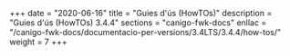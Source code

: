 +++
date        = "2020-06-16"
title       = "Guies d'ús (HowTOs)"
description = "Guies d'ús (HowTOs) 3.4.4"
sections    = "canigo-fwk-docs"
enllac      = "/canigo-fwk-docs/documentacio-per-versions/3.4LTS/3.4.4/how-tos/"
weight      = 7
+++
